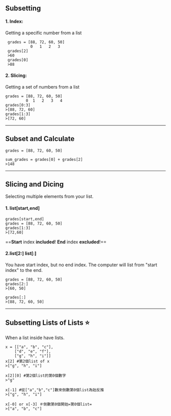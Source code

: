 ## Subsetting

#### 1. Index:
 Getting a specific number from a list
```=1
 grades = [88, 72, 60, 50]
           0   1   2   3
 grades[2]
 >60
 grades[0]
 >88
```

#### 2. Slicing:
 Getting a set of numbers from a list
 ```=1
 grades = [88, 72, 60, 50]
          0  1   2   3   4
 grades[0:3]
 >[88, 72, 60]
 grades[1:3]
 >[72, 60]
```


---

## Subset and Calculate
```=1
grades = [88, 72, 60, 50]

sum_grades = grades[0] + grades[2]
>148
```



---


## Slicing and Dicing
  Selecting multiple elements from your list.

#### 1. list[start,end]
```=1
grades[start,end]
grades = [88, 72, 60, 50]
grades[1:3]
>[72,60]
```
==**Start** index **included**! **End** index **excluded**!== 

#### 2.list[2:] list[:]
 You have start index, but no end index.
 The computer will list from "start index" to the end.
```=1
grades = [88, 72, 60, 50]
grades[2:]
>[60, 50]

grades[:]
>[88, 72, 60, 50]
```

--- 
## Subsetting Lists of Lists :star:
 When a list inside have lists.
 ```=1
 x = [["a", "b", "c"],
     ["d", "e", "f"],
     ["g", "h", "i"]]
x[2] #第2個list of x
>["g", "h", "i"] 

x[2][0] #第2個list的第0個數字
>"g"

x[-1] #從["a","b","c"]數來倒數第0個list為始反推
>["g", "h", "i"]

x[-0] or x[-3] ＃倒數第0個開始=第0個list=
>["a", "b", "c"]
 ```

